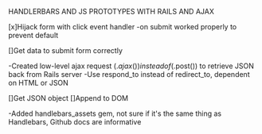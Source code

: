 HANDLERBARS AND JS PROTOTYPES WITH RAILS AND AJAX

[x]Hijack form with click event handler
  -on submit worked properly to prevent default

[]Get data to submit form correctly

-Created low-level ajax request ($.ajax()) instead of ($.post()) to retrieve JSON back from Rails server
-Use respond_to instead of redirect_to, dependent on HTML or JSON

[]Get JSON object
[]Append to DOM

-Added handlebars_assets gem, not sure if it's the same thing as Handlebars, Github docs are informative

